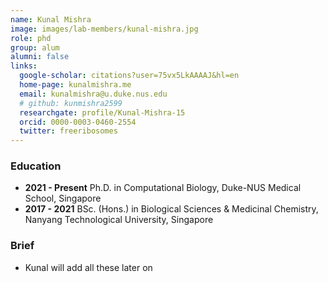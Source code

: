 ```yaml
---
name: Kunal Mishra
image: images/lab-members/kunal-mishra.jpg
role: phd
group: alum
alumni: false
links:
  google-scholar: citations?user=75vx5LkAAAAJ&hl=en
  home-page: kunalmishra.me
  email: kunalmishra@u.duke.nus.edu
  # github: kunmishra2599
  researchgate: profile/Kunal-Mishra-15
  orcid: 0000-0003-0460-2554
  twitter: freeribosomes
---
```

### Education
- **2021 - Present** Ph.D. in Computational Biology, Duke-NUS Medical School, Singapore
- **2017 - 2021** BSc. (Hons.) in Biological Sciences & Medicinal Chemistry, Nanyang Technological University, Singapore
### Brief
- Kunal will add all these later on


